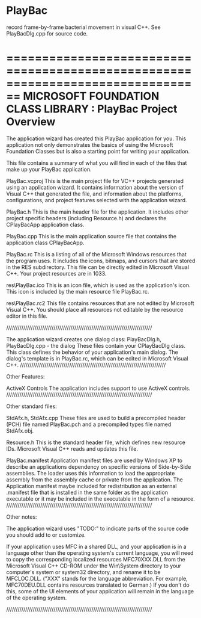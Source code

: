 # PlayBac
record frame-by-frame bacterial movement in visual C++.
See PlayBacDlg.cpp for source code.


================================================================================
    MICROSOFT FOUNDATION CLASS LIBRARY : PlayBac Project Overview
===============================================================================

The application wizard has created this PlayBac application for 
you.  This application not only demonstrates the basics of using the Microsoft 
Foundation Classes but is also a starting point for writing your application.

This file contains a summary of what you will find in each of the files that
make up your PlayBac application.

PlayBac.vcproj
    This is the main project file for VC++ projects generated using an application wizard. 
    It contains information about the version of Visual C++ that generated the file, and 
    information about the platforms, configurations, and project features selected with the
    application wizard.

PlayBac.h
    This is the main header file for the application.  It includes other
    project specific headers (including Resource.h) and declares the
    CPlayBacApp application class.

PlayBac.cpp
    This is the main application source file that contains the application
    class CPlayBacApp.

PlayBac.rc
    This is a listing of all of the Microsoft Windows resources that the
    program uses.  It includes the icons, bitmaps, and cursors that are stored
    in the RES subdirectory.  This file can be directly edited in Microsoft
    Visual C++. Your project resources are in 1033.

res\PlayBac.ico
    This is an icon file, which is used as the application's icon.  This
    icon is included by the main resource file PlayBac.rc.

res\PlayBac.rc2
    This file contains resources that are not edited by Microsoft 
    Visual C++. You should place all resources not editable by
    the resource editor in this file.

/////////////////////////////////////////////////////////////////////////////

The application wizard creates one dialog class:
PlayBacDlg.h, PlayBacDlg.cpp - the dialog
    These files contain your CPlayBacDlg class.  This class defines
    the behavior of your application's main dialog.  The dialog's template is
    in PlayBac.rc, which can be edited in Microsoft Visual C++.
/////////////////////////////////////////////////////////////////////////////

Other Features:

ActiveX Controls
    The application includes support to use ActiveX controls.
/////////////////////////////////////////////////////////////////////////////

Other standard files:

StdAfx.h, StdAfx.cpp
    These files are used to build a precompiled header (PCH) file
    named PlayBac.pch and a precompiled types file named StdAfx.obj.

Resource.h
    This is the standard header file, which defines new resource IDs.
    Microsoft Visual C++ reads and updates this file.

PlayBac.manifest
	Application manifest files are used by Windows XP to describe an applications 
	dependency on specific versions of Side-by-Side assemblies. The loader uses this 
	information to load the appropriate assembly from the assembly cache or private 
	from the application. The Application manifest  maybe included for redistribution 
	as an external .manifest file that is installed in the same folder as the application 
	executable or it may be included in the executable in the form of a resource. 
/////////////////////////////////////////////////////////////////////////////

Other notes:

The application wizard uses "TODO:" to indicate parts of the source code you
should add to or customize.

If your application uses MFC in a shared DLL, and your application is in a 
language other than the operating system's current language, you will need 
to copy the corresponding localized resources MFC70XXX.DLL from the Microsoft
Visual C++ CD-ROM under the Win\System directory to your computer's system or 
system32 directory, and rename it to be MFCLOC.DLL.  ("XXX" stands for the 
language abbreviation.  For example, MFC70DEU.DLL contains resources 
translated to German.)  If you don't do this, some of the UI elements of 
your application will remain in the language of the operating system.

/////////////////////////////////////////////////////////////////////////////
